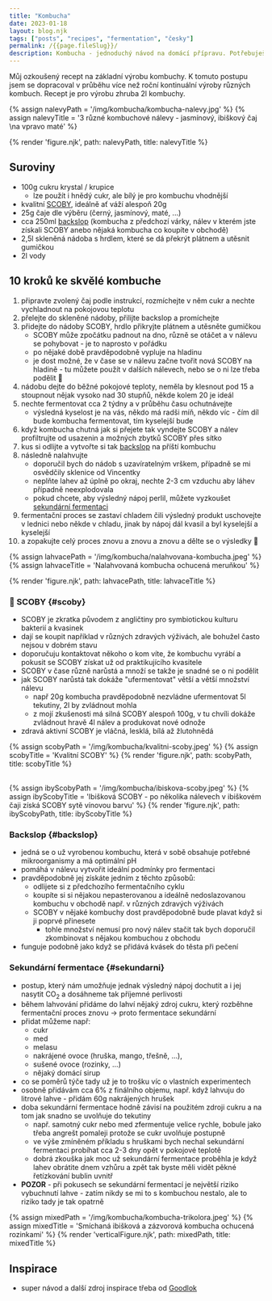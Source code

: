 ```yaml
---
title: "Kombucha"
date: 2023-01-18
layout: blog.njk
tags: ["posts", "recipes", "fermentation", "česky"]
permalink: /{{page.fileSlug}}/
description: Kombucha - jednoduchý návod na domácí přípravu. Potřebuješ jen čaj, cukr, skleněnou nádobu a násadu. Za dva týdny máš hotovo!
---
```


Můj ozkoušený recept na základní výrobu kombuchy. K tomuto postupu jsem se dopracoval v průběhu více než roční kontinuální výroby různých kombuch. Recept je pro výrobu zhruba 2l kombuchy.

{% assign nalevyPath = '/img/kombucha/kombucha-nalevy.jpg' %}
{% assign nalevyTitle = '3 různé kombuchové nálevy - jasmínový, ibiškový čaj \na vpravo maté' %}

{% render 'figure.njk', path: nalevyPath, title: nalevyTitle %}

## Suroviny

- 100g cukru krystal / krupice
  - lze použít i hnědý cukr, ale bílý je pro kombuchu vhodnější
- kvalitní [SCOBY](#scoby), ideálně ať váží alespoň 20g
- 25g čaje dle výběru (černý, jasmínový, maté, ...)
- cca 250ml [backslop](#backslop) (kombucha z předchozí várky, nálev v kterém jste získali SCOBY anebo nějaká kombucha co koupíte v obchodě)
- 2,5l skleněná nádoba s hrdlem, které se dá překrýt plátnem a utěsnit gumičkou
- 2l vody

## 10 kroků ke skvělé kombuche

1. připravte zvolený čaj podle instrukcí, rozmíchejte v něm cukr a nechte vychladnout na pokojovou teplotu
2. přelejte do skleněné nádoby, přilijte backslop a promíchejte
3. přidejte do nádoby SCOBY, hrdlo přikryjte plátnem a utěsněte gumičkou
   - SCOBY může zpočátku padnout na dno, různě se otáčet a v nálevu se pohybovat - je to naprosto v pořádku
   - po nějaké době pravděpodobně vypluje na hladinu
   - je dost možné, že v čase se v nálevu začne tvořit nová SCOBY na hladině - tu můžete použít v dalších nálevech, nebo se o ni lze třeba podělit 🙌 
4. nádobu dejte do běžné pokojové teploty, neměla by klesnout pod 15 a stoupnout nějak vysoko nad 30 stupňů, někde kolem 20 je ideál
5. nechte fermentovat cca 2 týdny a v průběhu času ochutnávejte
   - výsledná kyselost je na vás, někdo má radši míň, někdo víc - čím díl bude kombucha fermentovat, tím kyselejší bude
6. když kombucha chutná jak si přejete tak vyndejte SCOBY a nálev profiltrujte od usazenin a možných zbytků SCOBY přes sítko
7. kus si odlijte a vytvořte si tak [backslop](#backslop) na příští kombuchu
8. následně nalahvujte
   - doporučil bych do nádob s uzavíratelným vrškem, případně se mi osvědčily sklenice od Vincentky
   - neplňte lahev až úplně po okraj, nechte 2-3 cm vzduchu aby láhev případně neexplodovala
   - pokud chcete, aby výsledný nápoj perlil, můžete vyzkoušet [sekundární fermentaci](#sekundarni)
9. fermentační proces se zastaví chladem čili výsledný produkt uschovejte v lednici nebo někde v chladu, jinak by nápoj dál kvasil a byl kyselejší a kyselejší
10. a zopakujte celý proces znovu a znovu a znovu a dělte se o výsledky 🍿

{% assign lahvacePath = '/img/kombucha/nalahvovana-kombucha.jpeg' %}
{% assign lahvaceTitle = 'Nalahvovaná kombucha ochucená meruňkou' %}

{% render 'figure.njk', path: lahvacePath, title: lahvaceTitle %}

### 🍄 SCOBY {#scoby}

- SCOBY je zkratka původem z angličtiny pro symbiotickou kulturu bakterií a kvasinek
- dají se koupit například v různých zdravých výživách, ale bohužel často nejsou v dobrém stavu
- doporučuju kontaktovat někoho o kom víte, že kombuchu vyrábí a pokusit se SCOBY získat už od praktikujícího kvasitele
- SCOBY v čase různě narůstá a množí se takže je snadné se o ni podělit
- jak SCOBY narůstá tak dokáže "ufermentovat" větší a větší množství nálevu
  - např 20g kombucha pravděpodobně nezvládne ufermentovat 5l tekutiny, 2l by zvládnout mohla
  - z mojí zkušenosti má silná SCOBY alespoň 100g, v tu chvíli dokáže zvládnout hravě 4l nálev a produkovat nové odnože
- zdravá aktivní SCOBY je vláčná, lesklá, bílá až žlutohnědá

{% assign scobyPath = '/img/kombucha/kvalitni-scoby.jpeg' %}
{% assign scobyTitle = 'Kvalitní SCOBY' %}
{% render 'figure.njk', path: scobyPath, title: scobyTitle %}

<br/>
{% assign ibyScobyPath = '/img/kombucha/ibiskova-scoby.jpeg' %}
{% assign ibyScobyTitle = 'Ibišková SCOBY - po několika nálevech v ibiškovém čaji získá SCOBY sytě vínovou barvu' %}
{% render 'figure.njk', path: ibyScobyPath, title: ibyScobyTitle %}

### Backslop {#backslop}

- jedná se o už vyrobenou kombuchu, která v sobě obsahuje potřebné mikroorganismy a má optimální pH
- pomáhá v nálevu vytvořit ideální podmínky pro fermentaci
- pravděpodobně jej získáte jedním z těchto způsobů:
  - odlijete si z předchozího fermentačního cyklu
  - koupíte si si nějakou nepasterovanou a ideálně nedoslazovanou kombuchu v obchodě např. v různých zdravých výživách
  - SCOBY v nějaké kombuchy dost pravděpodobně bude plavat když si ji poprvé přinesete
    - tohle množství nemusí pro nový nálev stačit tak bych doporučil zkombinovat s nějakou kombuchou z obchodu
- funguje podobně jako když se přidává kvásek do těsta při pečení

### Sekundární fermentace {#sekundarni}

- postup, který nám umožňuje jednak výsledný nápoj dochutit a i jej nasytit CO<sub>2</sub> a dosáhneme tak příjemné perlivosti
- během lahvování přidáme do lahví nějaký zdroj cukru, který rozběhne fermentační proces znovu → proto fermentace sekundární
- přidat můžeme např:
  - cukr
  - med
  - melasu
  - nakrájené ovoce (hruška, mango, třešně, ...),
  - sušené ovoce (rozinky, ...)
  - nějaký domácí sirup
- co se poměrů týče tady už je to trošku víc o vlastních experimentech
- osobně přidávám cca 6% z finálního objemu, např. když lahvuju do litrové lahve - přidám 60g nakrájených hrušek
- doba sekundární fermentace hodně závisí na použitém zdroji cukru a na tom jak snadno se uvolňuje do tekutiny
  - např. samotný cukr nebo med zfermentuje velice rychle, bobule jako třeba angrešt pomaleji protože se cukr uvolňuje postupně
  - ve výše zmíněném příkladu s hruškami bych nechal sekundární fermentaci probíhat cca 2-3 dny opět v pokojové teplotě
  - dobrá zkouška jak moc už sekundární fermentace proběhla je když lahev obrátite dnem vzhůru a zpět tak byste měli vidět pěkné řetízkování bublin uvnitř
- **POZOR** - při pokusech se sekundární fermentací je největší riziko vybuchnutí lahve - zatím nikdy se mi to s kombuchou nestalo, ale to riziko tady je tak opatrně

{% assign mixedPath = '/img/kombucha/kombucha-trikolora.jpeg' %}
{% assign mixedTitle = 'Smíchaná ibišková a zázvorová kombucha ochucená rozinkami' %}
{% render 'verticalFigure.njk', path: mixedPath, title: mixedTitle %}

## Inspirace
- super návod a další zdroj inspirace třeba od [Goodlok](https://goodlok.cz/svatestrevo.cz/F01-kombucha)